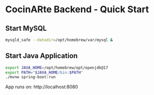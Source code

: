 # CocinARte Backend - Quick Start

## Start MySQL
```bash
mysqld_safe --datadir=/opt/homebrew/var/mysql &
```

## Start Java Application
```bash
export JAVA_HOME=/opt/homebrew/opt/openjdk@17
export PATH="$JAVA_HOME/bin:$PATH"
./mvnw spring-boot:run
```

App runs on: http://localhost:8080